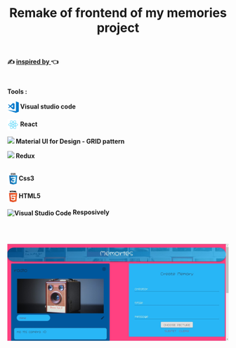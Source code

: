 
 <strong > 

<strong > 

  <h1 align="center"> 
Remake of frontend of my memories project 
</h1> </ strong>
<br>

 
 ✍️ [inspired by ](https://www.youtube.com/watch?v=ngc9gnGgUdA)👈
 


<br>
<p> Tools :</p >

<img align="center" alt="Visual Studio Code" width="26px" src="https://raw.githubusercontent.com/github/explore/80688e429a7d4ef2fca1e82350fe8e3517d3494d/topics/visual-studio-code/visual-studio-code.png" /> Visual studio code
<br>

 

<img align="center" alt="ReactJs" width="26px" src="https://raw.githubusercontent.com/github/explore/80688e429a7d4ef2fca1e82350fe8e3517d3494d/topics/react/react.png" /> React
<br>

<img   width="20px" src="https://trello-attachments.s3.amazonaws.com/5d02107281e39c17911f5405/5fe21c12a7e07a11d45d7587/d7d618f6cc27b234c07195a60e23e393/material-ui.svg"/> Material UI for Design - GRID pattern <br>

<img   width="20px" src="https://trello-attachments.s3.amazonaws.com/5d02107281e39c17911f5405/5fe21c12a7e07a11d45d7587/7255e8774dcd5d82514d8cc83f42624b/redux.svg"/> Redux<br>
<br>

<img align="center" alt="react" width="26px" src="https://raw.githubusercontent.com/github/explore/80688e429a7d4ef2fca1e82350fe8e3517d3494d/topics/css/css.png" />Css3<br>



 <img align="center" alt="javascript" width="26px"
 src="https://raw.githubusercontent.com/github/explore/80688e429a7d4ef2fca1e82350fe8e3517d3494d/topics/html/html.png" />HTML5<br>
 
<img align="center" alt="Visual Studio Code" width="26px" src="https://img.stackshare.io/service/12244/responsivel.png" /> Resposively
<br>


<br>
<br>


  <p align="center" >

  <img align="center" src="https://github.com/hesspearl/my-Memories/blob/master/src/image/shoot.jpg"/>
  </p>
 
 <br>



 
 <br>
